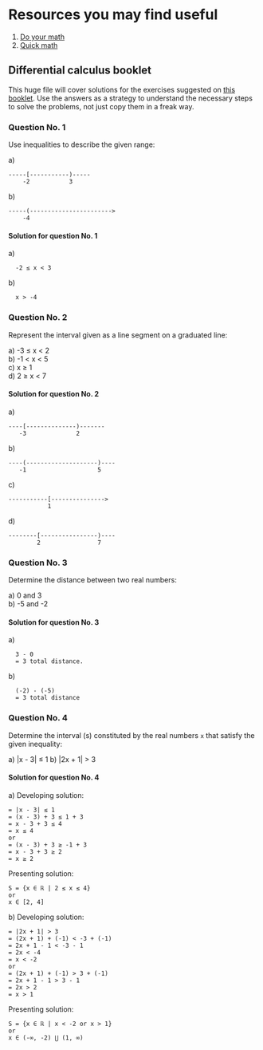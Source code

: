 # Resources you may find useful

1. [Do your math](https://doyourmath.com)
2. [Quick math](https://quickmath.com)

## Differential calculus booklet

This huge file will cover solutions for the exercises suggested on [this booklet](https://drive.google.com/file/d/0B977UW2k4o7acmZ6SkFXZm1LTUk/view). Use the answers as a strategy to understand the necessary steps to solve the problems, not just copy them in a freak way.

### Question No. 1

Use inequalities to describe the given range:

a)
```
-----[-----------)-----
    -2           3
```

b)
```
-----(----------------------->
    -4           
```

#### Solution for question No. 1

a)
```
  -2 ≤ x < 3
```

b)
```
  x > -4
```

### Question No. 2

Represent the interval given as a line segment on a graduated line:

a) -3 ≤ x < 2  
b) -1 < x < 5  
c) x ≥ 1  
d) 2 ≥ x < 7  

#### Solution for question No. 2

a)
```
----[--------------)-------
   -3              2
```

b)
```
----(--------------------)----
   -1                    5
```

c)
```
-----------[--------------->
           1
```

d)
```
--------[----------------)----
        2                7
```

### Question No. 3

Determine the distance between two real numbers:

a) 0 and 3  
b) -5 and -2  

#### Solution for question No. 3

a)
```
  3 - 0
  = 3 total distance.
```

b)
```
  (-2) - (-5)
  = 3 total distance
```

### Question No. 4

Determine the interval (s) constituted by the real numbers `x` that satisfy the given inequality:

a) |x - 3| ≤ 1
b) |2x + 1| > 3

#### Solution for question No. 4

a)
Developing solution:
```
= |x - 3| ≤ 1
= (x - 3) + 3 ≤ 1 + 3
= x - 3 + 3 ≤ 4
= x ≤ 4
or
= (x - 3) + 3 ≥ -1 + 3
= x - 3 + 3 ≥ 2
= x ≥ 2
```

Presenting solution:
```
S = {x ∈ ℝ | 2 ≤ x ≤ 4}
or
x ∈ [2, 4]
```

b)
Developing solution:
```
= |2x + 1| > 3
= (2x + 1) + (-1) < -3 + (-1)
= 2x + 1 - 1 < -3 - 1
= 2x < -4
= x < -2 
or
= (2x + 1) + (-1) > 3 + (-1)
= 2x + 1 - 1 > 3 - 1
= 2x > 2 
= x > 1 
```

Presenting solution:
```
S = {x ∈ ℝ | x < -2 or x > 1}
or
x ∈ (-∞, -2) ⋃ (1, ∞)
```
